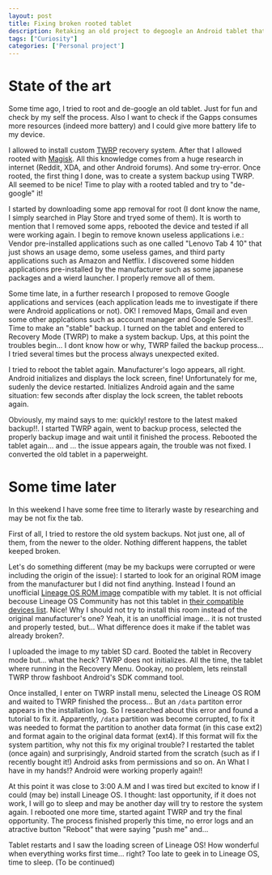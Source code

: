 ```yaml
---
layout: post
title: Fixing broken rooted tablet
description: Retaking an old project to degoogle an Android tablet that ends with a paperweight
tags: ["Curiosity"]
categories: ['Personal project']
---
```


# State of the art
Some time ago, I tried to root and de-google an old tablet. Just for fun and check by my self the process. Also I want to check if the Gapps consumes more resources (indeed more battery) and I could give more battery life to my device.

I allowed to install custom [TWRP](https://twrp.me/about/) recovery system. After that I allowed rooted with [Magisk](https://themagisk.com/). All this knowledge comes from a huge research in internet (Reddit, XDA, and other Android forums). And some try-error. Once rooted, the first thing I done, was to create a system backup using TWRP. All seemed to be nice! Time to play with a rooted tabled and try to "de-google" it!

I started by downloading some app removal for root (I dont know the name, I simply searched in Play Store and tryed some of them). It is worth to mention that I removed some apps, rebooted the device and tested if all were working again. I begin to remove known useless applications i.e.: Vendor pre-installed applications such as one called "Lenovo Tab 4 10" that just shows an usage demo, some useless games, and third party applications such as Amazon and Netflix. I discovered some hidden applications pre-installed by the manufacturer such as some japanese packages and a wierd launcher. I properly remove all of them.

Some time late, in a further research I proposed to remove Google applications and services (each application leads me to investigate if there were Android applications or not). OK! I removed Maps, Gmail and even some other applcations such as account manager and Google Services!!. Time to make an "stable" backup. I turned on the tablet and entered to Recovery Mode (TWRP) to make a system backup. Ups, at this point the troubles begin... I dont know how or why, TWRP failed the backup process... I tried several times but the process always unexpected exited.

I tried to reboot the tablet again. Manufacturer's logo appears, all right. Android initializes and displays the lock screen, fine! Unfortunately for me, sudenly the device restarted. Initializes Android again and the same situation: few seconds after display the lock screen, the tablet reboots again.

Obviously, my maind says to me: quickly! restore to the latest maked backup!!. I started TWRP again, went to backup process, selected the properly backup image and wait until it finished the process. Rebooted the tablet again... and ... the issue appears again, the trouble was not fixed. I converted the old tablet in a paperweight.

# Some time later
In this weekend I have some free time to literarly waste by researching and may be not fix the tab. 

First of all, I tried to restore the old system backups. Not just one, all of them, from the newer to the older. Nothing different happens, the tablet keeped broken.

Let's do something different (may be my backups were corrupted or were including the origin of the issue): I started to look for an original ROM image from the manufacturer but I did not find anything. Instead I found an unofficial [Lineage OS ROM image](https://forum.xda-developers.com/t/rom-unofficial-9-0-tbx304f-l-x-lineageos-16-0-for-lenovo-tab4-10.4199623/page-2) compatible with my tablet. It is not official becouse Lineage OS Community has not this tablet in [their compatible devices list](https://wiki.lineageos.org/devices/). Nice! Why I should not try to install this room instead of the original manufacturer's one? Yeah, it is an unofficial image... it is not trusted and properly tested, but... What difference does it make if the tablet was already broken?. 

I uploaded the image to my tablet SD card. Booted the tablet in Recovery mode but... what the heck? TWRP does not initializes. All the time, the tablet where running in the Recovery Menu. Oookay, no problem, lets reinstall TWRP throw fashboot Android's SDK command tool.

Once installed, I enter on TWRP install menu, selected the Lineage OS ROM and waited to TWRP finished the process... But an `/data` partiton error appears in the installation log. So I researched about this error and found a tutorial to fix it. Apparently, `/data` partition was become corrupted, to fix it was needed to format the partition to another data format (in this case ext2) and format again to the original data format (ext4). If this format will fix the system partition, why not this fix my original trouble? I restarted the tablet (once again) and surprisingly, Android started from the scratch (such as if I recently bought it!) Android asks from permissions and so on. An What I have in my hands!? Android were working properly again!!

At this point it was close to 3:00 A.M and I was tired but excited to know if I could (may be) install Lineage OS. I thought: last opportunity, if it does not work, I will go to sleep and may be another day will try to restore the system again. I rebooted one more time, started againt TWRP and try the final opportunity. The process finished properly this time, no error logs and an atractive button "Reboot" that were saying "push me" and... 

Tablet restarts and I saw the loading screen of Lineage OS! How wonderful when everything works first time... right? Too late to geek in to Lineage OS, time to sleep.
(To be continued)
